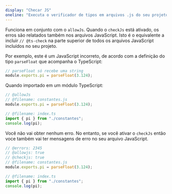 ```yaml
---
display: "Checar JS"
oneline: "Executa o verificador de tipos em arquivos .js do seu projeto"
---
```


Funciona em conjunto com o `allowJs`. Quando o `checkJs` está ativado, os erros são relatados também nos arquivos JavaScript. Isto é
o equivalente a incluir `// @ts-check` na parte superior de todos os arquivos JavaScript incluídos no seu projeto.

Por exemplo, este é um JavaScript incorreto, de acordo com a definição do tipo `parseFloat` que acompanha o TypeScript:

```js
// parseFloat só recebe uma string
module.exports.pi = parseFloat(3.124);
```

Quando importado em um módulo TypeScript:

```ts twoslash
// @allowJs
// @filename: constantes.js
module.exports.pi = parseFloat(3.124);

// @filename: index.ts
import { pi } from "./constantes";
console.log(pi);
```

Você não vai obter nenhum erro. No entanto, se você ativar o `checkJs` então voce também vai ter mensagens de erro no seu arquivo JavaScript.

```ts twoslash
// @errors: 2345
// @allowjs: true
// @checkjs: true
// @filename: constantes.js
module.exports.pi = parseFloat(3.124);

// @filename: index.ts
import { pi } from "./constantes";
console.log(pi);
```
